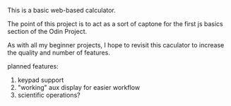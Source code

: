 This is a basic web-based calculator.

The point of this project is to act as a sort of captone for the
first js basics section of the Odin Project.

As with all my beginner projects, I hope to revisit this caculator
to increase the quality and number of features.

planned features:

1. keypad support
2. "working" aux display for easier workflow
3. scientific operations?
